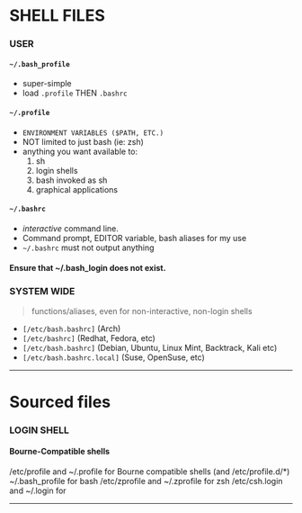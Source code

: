 # SHELL FILES

### USER
#### **`~/.bash_profile`** 
  - super-simple
  - load `.profile` THEN `.bashrc` 

#### **`~/.profile`**
  - `ENVIRONMENT VARIABLES ($PATH, ETC.)`
  - NOT limited to just bash (ie: zsh)
  - anything you want available to:
    1. sh
    1. login shells
    1. bash invoked as sh
    1. graphical applications

#### **`~/.bashrc`** 
  - *interactive* command line. 
  - Command prompt, EDITOR variable, bash aliases for my use
  - `~/.bashrc` must not output anything

#### Ensure that ~/.bash_login does not exist.

### SYSTEM WIDE 
> functions/aliases, even for non-interactive, non-login shells
- `[/etc/bash.bashrc]` (Arch)
- `[/etc/bashrc]` (Redhat, Fedora, etc)
- `[/etc/bash.bashrc]` (Debian, Ubuntu, Linux Mint, Backtrack, Kali etc)
- `[/etc/bash.bashrc.local]` (Suse, OpenSuse, etc)

----
# Sourced files 

### LOGIN SHELL
#### Bourne-Compatible shells
/etc/profile and ~/.profile for Bourne compatible shells (and /etc/profile.d/*) ~/.bash_profile for bash /etc/zprofile and ~/.zprofile for zsh /etc/csh.login and ~/.login for 



----



